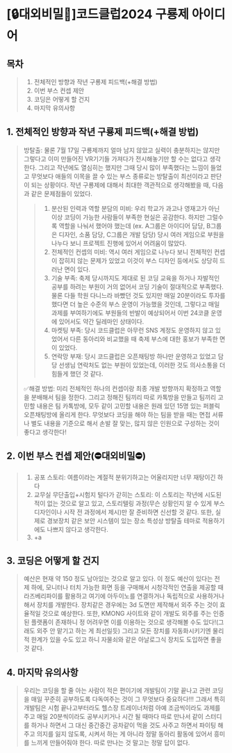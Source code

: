 [🔒대외비밀🤫]코드클럽2024 구룡제 아이디어
=====================
## 목차
> 1. 전체적인 방향과 작년 구룡제 피드백(+해결 방법)
> 2. 이번 부스 컨셉 제안
> 3. 코딩은 어떻게 할 건지
> 4. 마지막 유의사항
## 1. 전체적인 방향과 작년 구룡제 피드백(+해결 방법)
> 방탈출: 물론 7월 17일 구룡제까지 얼마 남지 않았고 실력이 충분하지는 않지만 그렇다고 이미 만들어진 VR기기들 가져다가 전시해놓기만 할 수는 없다고 생각한다.
> 그리고 작년에도 열심히는 했지만 그때 당시 많이 부족했다는 느낌이 들었고 무엇보다 애들의 이목을 끌 수 있는 부스 종류로는 방탈출이 최선이라고 판단이 되는 상황이다.
> 작년 구룡제에 대해서 최대한 객관적으로 생각해봤을 때, 다음과 같은 문제점들이 있었다.
>   > 1) 분산된 인력과 역할 분담의 미비: 우리 학교가 과고나 영재고가 아닌 이상 코딩이 가능한 사람들이 부족한 현실은 공감한다. 하지만 그럴수록 역할을 나눠서 했어야 했는데
>   > (ex. A그룹은 아이디어 담당, B그룹은 디자인, 소품 담당, C그룹은 개발 담당) 당시 여러 게임으로 부원을 나누다 보니 프로젝트 진행에 있어서 어려움이 많았다.
>   > 2) 전체적인 컨셉의 미비: 역시 여러 게임으로 나누다 보니 전체적인 컨셉이 잡히지 않는 문제가 있었고 이것이 부스 디자인 등에서도 상당히 드러난 면이 있다.
>   > 3) 기술 부족: 축제 당시까지도 제대로 된 코딩 교육을 하거나 자발적인 공부를 하려는 부원이 거의 없어서 코딩 기술이 절대적으로 부족했다. 물론 다들 학원 다니느라
>   > 바빴던 것도 있지만 매일 20분이라도 투자를 했다면 더 높은 수준의 부스 운영이 가능했을 것인데, 그렇다고 매일 과제를 부여하기에도 부원들의 반발이 예상되어서
>   > 이번 24코클 운영에 있어서도 약간 딜레마인 상태이다.
>   > 4) 마켓팅 부족: 당시 코드클럽은 아무런 SNS 계정도 운영하지 않고 있었어서 다른 동아리와 비교했을 때 축제 부스에 대한 홍보가 부족한 면이 있었다.
>   > 5) 연락망 부재: 당시 코드클럽은 오픈채팅방 하나만 운영하고 있었고 담당 선생님 연락처도 없는 부원이 있었는데, 이러한 것도 의사소통을 더 힘들게 했던 것 같다.
>   >
> ✅해결 방법: 미리 전체적인 하나의 컨셉이랑 최종 개발 방향까지 확정하고 역할을 분배해서 팀을 정한다. 그리고 정해진 팀끼리 따로 카톡방을 만들고 팀끼리 고민할
> 내용은 팀 카톡방에, 모두 같이 고민할 내용은 원래 있던 15명 있는 퍼블릭 오픈채팅방에 올리게 한다. 무엇보다 코딩을 해야 하는 팀을 받을 때는 면접 서류나 별도
> 내용을 기준으로 해서 손발 잘 맞는, 많지 않은 인원으로 구성하는 것이 좋다고 생각한다!
## 2. 이번 부스 컨셉 제안(⛔️대외비밀⛔️)
> 1) 공포 스토리: 여름이라는 계절적 분위기하고는 어울리지만 너무 재탕이긴 하다
> 2) 교무실 무단출입+시험지 털다가 갇히는 스토리: 이 스토리는 작년에 시도된 적이 없는 것으로 알고 있고, 스토리텔링 과정(무슨 상황인지 알 수 있게 부스 디자인이나 시작 전 과정에서 제시)만 잘 준비하면 신선할 것 같다. 또한, 실제로 경보장치 같은 보안 시스템이 있는 장소 특성상 방탈출 테마로 적용하기에도
> 나쁘지 않다고 생각한다.
> 3) +a
## 3. 코딩은 어떻게 할 건지
> 예산은 현재 약 150 정도 남아있는 것으로 알고 있다. 이 정도 예산이 있다는 전제 하에, 모니터나 터치 가능한 화면 등을 구매해서 시청각적인 연출을 제공할 때
> 라즈베리파이를 활용하고 여기에 아두이노를 연결하거나 독립적으로 사용하거나 해서 장치를 개발한다. 장치같은 경우에는 3d 도면만 제작해서 외주 주는 것이 효율적일
> 것으로 예상한다. 또한, KMONG 사이트와 같이 개발도 외주를 주는 인증된 플랫폼이 존재하니 정 어려우면 이를 이용하는 것으로 생각해볼 수도 있다!(그래도 외주
> 안 맡기고 하는 게 최선일듯) 그리고 모든 장치를 자동화시키기엔 물리적 한계가 있을 수도 있고 하니 자물쇠와 같은 아날로그식 장치도 도입하면 좋을 것 같다.
## 4. 마지막 유의사항
> 우리는 코딩을 할 줄 아는 사람이 적은 편이기에 개발팀이 기말 끝나고 관련 코딩을 매일 꾸준히 공부하도록 다독여주는 것이 그 무엇보다 중요하다!!! 그래서 특히 개발팀은
> 시험 끝나고부터라도 헬스장 트레이너처럼 아예 조금씩이라도 과제를 주고 매일 20분씩이라도 공부시키거나 시간 될 때마다 따로 만나서 같이 스터디를 하거나 하면서 그 대신 중간중간 공차같이 먹을
> 것도 사주고 하면서 파이팅 해주고 의지를 잃지 않도록, 시켜서 하는 게 아니라 정말 동아리 활동에 있어서 흥미를 느끼게 만들어줘야 한다. 따로 만나는 것 말고는
> 정말 답이 없다.
